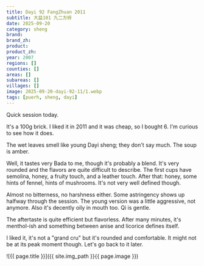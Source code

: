 ```yaml
---
title: Dayi 92 FangZhuan 2011
subtitle: 大益101 九二方砖
date: 2025-09-20
category: sheng
brand: 
brand_zh: 
product: 
product_zh: 
year: 2007
regions: []
counties: []
areas: []
subareas: []
villages: []
image: 2025-09-20-dayi-92-11/1.webp
tags: [puerh, sheng, dayi]
---
```


Quick session today.

It's a 100g brick. I liked it in 2011 and it was cheap, so I bought 6. I'm curious to see how it does.

The wet leaves smell like young Dayi sheng; they don't say much.
The soup is amber.

Well, it tastes very Bada to me, though it's probably a blend. It's very rounded and the flavors are quite difficult to describe.
The first cups have semolina, honey, a fruity touch, and a leather touch. After that: honey, some hints of fennel, hints of mushrooms. It's not very well defined though.

Almost no bitterness, no harshness either. Some astringency shows up halfway through the session. The young version was a little aggressive, not anymore. Also it's decently oily in mouth too. Qi is gentle.

The aftertaste is quite efficient but flavorless. After many minutes, it's menthol-ish and something between anise and licorice defines itself.

I liked it, it's not a "grand cru" but it's rounded and comfortable. It might not be at its peak moment though. Let's go back to it later.

![{{ page.title }}]({{ site.img_path }}{{ page.image }})